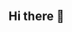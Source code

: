 ## Hi there 👋

<!--
**Brambol0** is a ✨ _special_ ✨ repository because its `README.md` (this file) appears on your GitHub profile.

Here are some ideas to get you started:

- 🔭 I’m currently working on hospital TI...
- 🌱 I’m currently learning nothing...
- 👯 I’m looking to collaborate on projects and new people...
- 🤔 I’m looking for help with problems?...
- 💬 Ask me about all ...
- 📫 How to reach me: ...
- 😄 Pronouns: ...
- ⚡ Fun fact: ...
-->
